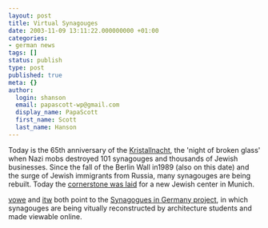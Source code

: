 ```yaml
---
layout: post
title: Virtual Synagouges
date: 2003-11-09 13:11:22.000000000 +01:00
categories:
- german news
tags: []
status: publish
type: post
published: true
meta: {}
author:
  login: shanson
  email: papascott-wp@gmail.com
  display_name: PapaScott
  first_name: Scott
  last_name: Hanson
---
```

<p>Today is the 65th anniversary of the <a title="KRISTALLNACHT" href="http://www.mtsu.edu/~baustin/knacht.html">Kristallnacht</a>, the 'night of broken glass' when Nazi mobs destroyed 101 synagouges and thousands of Jewish businesses. Since the fall of the Berlin Wall in1989 (also on this date) and the surge of Jewish immigrants from Russia, many synagouges are being rebuilt. Today the <a title="Grundsteinlegung | Bayern heute | Bayerischer Rundfunk" href="http://www.br-online.de/bayern-heute/artikel/0311/09_grundsteinlegung/index.xml">cornerstone was laid</a> for a new Jewish center in Munich.</p>
<p><a title="vowe dot net :: Synagogues in Germany - A Virtual Reconstruction" href="http://vowe.net/archives/003793.html">vowe</a> and <a title="Industrial Technology & Witchcraft - das Weblog von TextLab" href="http://www.industrial-technology-and-witchcraft.de/index.php?id=P3738">itw</a> both point to the <a title="Synagogues in Germany - A Virtual Reconstruction" href="http://www.cad.architektur.tu-darmstadt.de/synagogen/inter/en_menu.html">Synagogues in Germany project</a>, in which synagouges are being vitually reconstructed by architecture students and made viewable online.</p>
